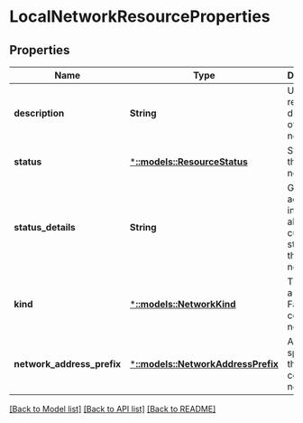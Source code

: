 # LocalNetworkResourceProperties

## Properties
Name | Type | Description | Notes
------------ | ------------- | ------------- | -------------
**description** | **String** | User readable description of the network. | [optional] [default to null]
**status** | [***::models::ResourceStatus**](ResourceStatus.md) | Status of the network. | [optional] [default to null]
**status_details** | **String** | Gives additional information about the current status of the network. | [optional] [default to null]
**kind** | [***::models::NetworkKind**](NetworkKind.md) | The type of a Service Fabric container network. | [default to null]
**network_address_prefix** | [***::models::NetworkAddressPrefix**](NetworkAddressPrefix.md) | Address space for the local container network. | [optional] [default to null]

[[Back to Model list]](../README.md#documentation-for-models) [[Back to API list]](../README.md#documentation-for-api-endpoints) [[Back to README]](../README.md)


